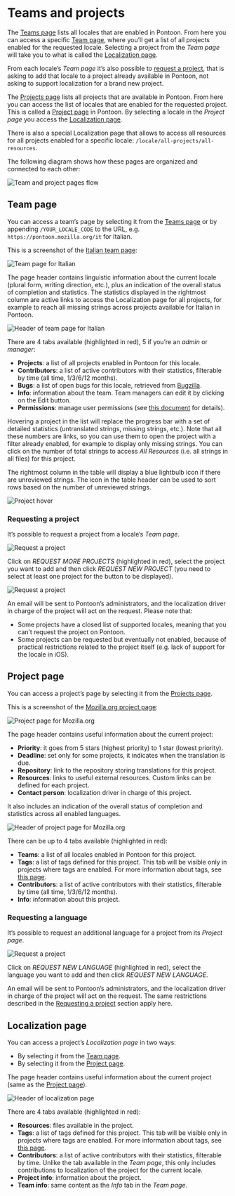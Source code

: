 # Teams and projects

The [Teams page](https://pontoon.mozilla.org/teams/) lists all locales that are enabled in Pontoon. From here you can access a specific [Team page](#team-page), where you’ll get a list of all projects enabled for the requested locale. Selecting a project from the *Team page* will take you to what is called the [Localization page](#localization-page).

From each locale’s *Team page* it’s also possible to [request a project](#requesting-a-project), that is asking to add that locale to a project already available in Pontoon, not asking to support localization for a brand new project.

The [Projects page](https://pontoon.mozilla.org/teams/) lists all projects that are available in Pontoon. From here you can access the list of locales that are enabled for the requested project. This is called a [Project page](#project-page) in Pontoon. By selecting a locale in the *Project page* you access the [Localization page](#localization-page).

There is also a special Localization page that allows to access all resources for all projects enabled for a specific locale: `/locale/all-projects/all-resources`.

The following diagram shows how these pages are organized and connected to each other:

![Team and project pages flow](../../assets/images/pontoon/teams_projects/page_flow.png)

## Team page

You can access a team’s page by selecting it from the [Teams page](https://pontoon.mozilla.org/teams/) or by appending `/YOUR_LOCALE_CODE` to the URL, e.g. `https://pontoon.mozilla.org/it` for Italian.

This is a screenshot of the [Italian team page](https://pontoon.mozilla.org/it):

![Team page for Italian](../../assets/images/pontoon/teams_projects/team_page.png)

The page header contains linguistic information about the current locale (plural form, writing direction, etc.), plus an indication of the overall status of completion and statistics. The statistics displayed in the rightmost column are active links to access the Localization page for all projects, for example to reach all missing strings across projects available for Italian in Pontoon.

![Header of team page for Italian](../../assets/images/pontoon/teams_projects/team_page_header.png)

There are 4 tabs available (highlighted in red), 5 if you’re an *admin* or *manager*:

* **Projects**: a list of all projects enabled in Pontoon for this locale.
* **Contributors**: a list of active contributors with their statistics, filterable by time (all time, 1/3/6/12 months).
* **Bugs**: a list of open bugs for this locale, retrieved from [Bugzilla](https://bugzilla.mozilla.org/).
* **Info**: information about the team. Team managers can edit it by clicking on the Edit button.
* **Permissions**: manage user permissions (see [this document](users.md#managing-permissions) for details).

Hovering a project in the list will replace the progress bar with a set of detailed statistics (untranslated strings, missing strings, etc.). Note that all these numbers are links, so you can use them to open the project with a filter already enabled, for example to display only missing strings. You can click on the number of total strings to access *All Resources* (i.e. all strings in all files) for this project.

The rightmost column in the table will display a blue lightbulb icon if there are unreviewed strings. The icon in the table header can be used to sort rows based on the number of unreviewed strings.

![Project hover](../../assets/images/pontoon/teams_projects/project_hover.png)

### Requesting a project

It’s possible to request a project from a locale’s *Team page*.

![Request a project](../../assets/images/pontoon/teams_projects/request_project.png)

Click on *REQUEST MORE PROJECTS* (highlighted in red), select the project you want to add and then click *REQUEST NEW PROJECT* (you need to select at least one project for the button to be displayed).

![Request a project](../../assets/images/pontoon/teams_projects/request_project_selected.png)

An email will be sent to Pontoon’s administrators, and the localization driver in charge of the project will act on the request. Please note that:
* Some projects have a closed list of supported locales, meaning that you can’t request the project on Pontoon.
* Some projects can be requested but eventually not enabled, because of practical restrictions related to the project itself (e.g. lack of support for the locale in iOS).

## Project page

You can access a project’s page by selecting it from the [Projects page](https://pontoon.mozilla.org/projects/).

This is a screenshot of the [Mozilla.org project page](https://pontoon.mozilla.org/projects/mozillaorg/):

![Project page for Mozilla.org](../../assets/images/pontoon/teams_projects/project_page.png)

The page header contains useful information about the current project:
* **Priority**: it goes from 5 stars (highest priority) to 1 star (lowest priority).
* **Deadline**: set only for some projects, it indicates when the translation is due.
* **Repository**: link to the repository storing translations for this project.
* **Resources**: links to useful external resources. Custom links can be defined for each project.
* **Contact person**: localization driver in charge of this project.

It also includes an indication of the overall status of completion and statistics across all enabled languages.

![Header of project page for Mozilla.org](../../assets/images/pontoon/teams_projects/project_page_header.png)

There can be up to 4 tabs available (highlighted in red):

* **Teams**: a list of all locales enabled in Pontoon for this project.
* **Tags**: a list of tags defined for this project. This tab will be visible only in projects where tags are enabled. For more information about tags, see [this page](search_filters.md#tags).
* **Contributors**: a list of active contributors with their statistics, filterable by time (all time, 1/3/6/12 months).
* **Info**: information about this project.

### Requesting a language

It’s possible to request an additional language for a project from its *Project page*.

![Request a project](../../assets/images/pontoon/teams_projects/request_locale.png)

Click on *REQUEST NEW LANGUAGE* (highlighted in red), select the language you want to add and then click *REQUEST NEW LANGUAGE*.

An email will be sent to Pontoon’s administrators, and the localization driver in charge of the project will act on the request. The same restrictions described in the [Requesting a project](#requesting-a-project) section apply here.

## Localization page

You can access a project’s *Localization page* in two ways:
* By selecting it from the [Team page](#team-page).
* By selecting it from the [Project page](#project-page).

The page header contains useful information about the current project (same as the [Project page](#project-page)).

![Header of localization page](../../assets/images/pontoon/teams_projects/localization_page_header.png)

There are 4 tabs available (highlighted in red):
* **Resources**: files available in the project.
* **Tags**: a list of tags defined for this project. This tab will be visible only in projects where tags are enabled. For more information about tags, see [this page](search_filters.md#tags).
* **Contributors**: a list of active contributors with their statistics, filterable by time. Unlike the tab available in the *Team page*, this only includes contributions to localization of the project for the current locale.
* **Project info**: information about the project.
* **Team info**: same content as the *Info* tab in the *Team page*.
